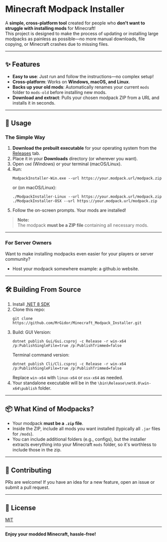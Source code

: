 # Minecraft Modpack Installer

A **simple, cross-platform tool** created for people who **don't want to struggle with installing mods** for Minecraft!  
This project is designed to make the process of updating or installing large modpacks as painless as possible—no more manual downloads, file copying, or Minecraft crashes due to missing files.

---

## ✨ Features

- **Easy to use**: Just run and follow the instructions—no complex setup!
- **Cross-platform**: Works on **Windows, macOS, and Linux**.
- **Backs up your old mods**: Automatically renames your current `mods` folder to `mods-old` before installing new mods.
- **Download and extract**: Pulls your chosen modpack ZIP from a URL and installs it in seconds.

---

## 🚀 Usage

### The Simple Way

1. **Download the prebuilt executable** for your operating system from the [Releases](../../releases) tab.
2. Place it in your **Downloads** directory (or wherever you want).
3. Open `cmd` (Windows) or your terminal (macOS/Linux).
4. Run:
   ```
   ModpackInstaller-Win.exe --url https://your.modpack.url/modpack.zip
   ```
   or (on macOS/Linux):
   ```
   ./ModpackInstaller-Linux --url https://your.modpack.url/modpack.zip
   ./ModpackInstaller-OSX --url https://your.modpack.url/modpack.zip
   ```
5. Follow the on-screen prompts. Your mods are installed!

> **Note:**  
> The modpack **must be a ZIP file** containing all necessary mods.

---

### For Server Owners

Want to make installing modpacks even easier for your players or server community?

- Host your modpack somewhere example: a github.io website.

---

## 🛠 Building From Source

1. Install [.NET 8 SDK](https://dotnet.microsoft.com/download)
2. Clone this repo:
   ```
   git clone https://github.com/MrGidor/Minecraft_Modpack_Installer.git
   ```
3. Build:
   GUI Version:
   ```
   dotnet publish Gui/Gui.csproj -c Release -r win-x64 /p:PublishSingleFile=true /p:PublishTrimmed=false
   ```
   Terminal command version:
   ```
   dotnet publish Cli/Cli.csproj -c Release -r win-x64 /p:PublishSingleFile=true /p:PublishTrimmed=false
   ```
   Replace `win-x64` with `linux-x64` or `osx-x64` as needed.
5. Your standalone executable will be in the `\bin\Release\net8.0\win-x64\publish` folder.

---

## 📦 What Kind of Modpacks?

- Your modpack **must be a `.zip` file**.
- Inside the ZIP, include all mods you want installed (typically all `.jar` files for `/mods`).
- You can include additional folders (e.g., configs), but the installer extracts everything into your Minecraft `mods` folder, so it's worthless to include those in the zip.

---

## 🤝 Contributing

PRs are welcome! If you have an idea for a new feature, open an issue or submit a pull request.

---

## 📄 License

[MIT](LICENSE)

---

**Enjoy your modded Minecraft, hassle-free!**
